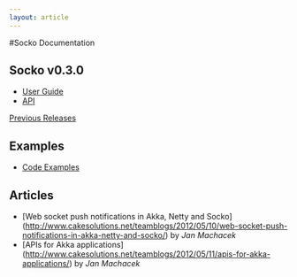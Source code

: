 ```yaml
---
layout: article
---
```

#Socko Documentation

## Socko v0.3.0

 - [User Guide](/docs/0.3.0/guides/user-guide.html)
 - [API](/docs/0.3.0/api/)
 
[Previous Releases](previous_docs.html)


## Examples

 - [Code Examples](https://github.com/mashupbots/socko/tree/master/socko-examples/src/main/scala/org/mashupbots/socko/examples)


## Articles

- [Web socket push notifications in Akka, Netty and Socko] (http://www.cakesolutions.net/teamblogs/2012/05/10/web-socket-push-notifications-in-akka-netty-and-socko/)
  by _Jan Machacek_
- [APIs for Akka applications] (http://www.cakesolutions.net/teamblogs/2012/05/11/apis-for-akka-applications/)
  by _Jan Machacek_
  

